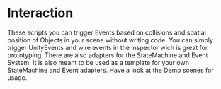 # Interaction

These scripts you can trigger Events based on collisions and spatial position of Objects in your scene without writing code. You can simply trigger UnityEvents and wire events in the inspector wich is great for prototyping. There are also adapters for the StateMachine and Event System. It is also meant to be used as a template for your own StateMachine and Event adapters. Have a look at the Demo scenes for usage.